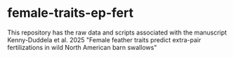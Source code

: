 # female-traits-ep-fert
This repository has the raw data and scripts associated with the manuscript Kenny-Duddela et al. 2025 "Female feather traits predict extra-pair fertilizations in wild North American barn swallows"
